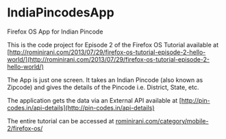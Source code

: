 IndiaPincodesApp
================

Firefox OS App for Indian Pincode

This is the code project for Episode 2 of the Firefox OS Tutorial available at [http://rominirani.com/2013/07/29/firefox-os-tutorial-episode-2-hello-world/](http://rominirani.com/2013/07/29/firefox-os-tutorial-episode-2-hello-world/)

The App is just one screen. It takes an Indian Pincode (also known as Zipcode) and gives the details of the Pincode i.e.
District, State, etc. 

The application gets the data via an External API available at [http://pin-codes.in/api-details](http://pin-codes.in/api-details)

The entire tutorial can be accessed at [rominirani.com/category/mobile-2/firefox-os/](http://rominirani.com/category/mobile-2/firefox-os/)
